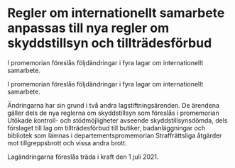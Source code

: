 # Regler om internationellt samarbete anpassas till nya regler om skyddstillsyn och tillträdesförbud

I promemorian föreslås följdändringar i fyra lagar om internationellt samarbete.

I promemorian föreslås följdändringar i fyra lagar om internationellt samarbete.

Ändringarna har sin grund i två andra lagstiftningsärenden. De ärendena gäller dels de nya reglerna om skyddstillsyn som föreslås i promemorian Utökade kontroll- och stödmöjligheter avseende skyddstillsynsdömda, dels förslaget till lag om tillträdesförbud till butiker, badanläggningar och bibliotek som lämnas i departementspromemorian Straffrättsliga åtgärder mot tillgreppsbrott och vissa andra brott.

Lagändringarna föreslås träda i kraft den 1 juli 2021.
